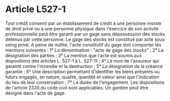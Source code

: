 # Article L527-1

Tout crédit consenti par un établissement de crédit à une personne morale de droit privé ou à une personne physique dans l'exercice de son activité professionnelle peut être garanti par un gage sans dépossession des stocks détenus par cette personne.   Le gage des stocks est constitué par acte sous seing privé.   A peine de nullité, l'acte constitutif du gage doit comporter les mentions suivantes :   1° La dénomination : "acte de gage des stocks" ;   2° La désignation des parties ;   3° La mention que l'acte est soumis aux dispositions des articles L. 527-1 à L. 527-11 ;   4° Le nom de l'assureur qui garantit contre l'incendie et la destruction ;   5° La désignation de la créance garantie ;   6° Une description permettant d'identifier les biens présents ou futurs engagés, en nature, qualité, quantité et valeur ainsi que l'indication du lieu de leur conservation ;   7° La durée de l'engagement.   Les dispositions de l'article 2335 du code civil sont applicables.   Un gardien peut être désigné dans l'acte de gage.